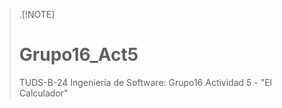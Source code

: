 > .[!NOTE]
># Grupo16_Act5
>TUDS-B-24 Ingeniería de Software: Grupo16 Actividad 5 - "El Calculador"
